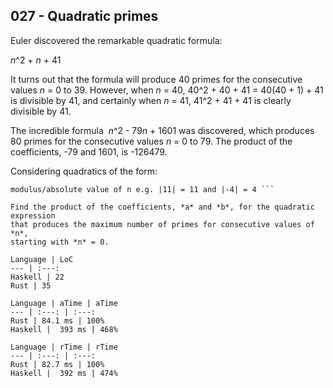 027 - Quadratic primes
----------------------

Euler discovered the remarkable quadratic formula:

*n*^2 + *n* + 41

It turns out that the formula will produce 40 primes for the consecutive values
*n* = 0 to 39. However, when *n* = 40, 40^2 + 40 + 41 = 40(40 + 1) + 41 is
divisible by 41, and certainly when *n* = 41, 41^2 + 41 + 41 is clearly
divisible by 41.

The incredible formula  *n*^2 - 79*n* + 1601 was discovered, which produces 80
primes for the consecutive values *n* = 0 to 79. The product of the
coefficients, -79 and 1601, is -126479.

Considering quadratics of the form:

``` n^2 + an + b, where |a| < 1000 and |b| < 1000  where |n| is the
modulus/absolute value of n e.g. |11| = 11 and |-4| = 4 ```

Find the product of the coefficients, *a* and *b*, for the quadratic expression
that produces the maximum number of primes for consecutive values of *n*,
starting with *n* = 0.

Language | LoC
--- | :---:
Haskell | 22
Rust | 35

Language | aTime | aTime
--- | :---: | :---:
Rust | 84.1 ms | 100%
Haskell |  393 ms | 468%

Language | rTime | rTime
--- | :---: | :---:
Rust | 82.7 ms | 100%
Haskell |  392 ms | 474%
